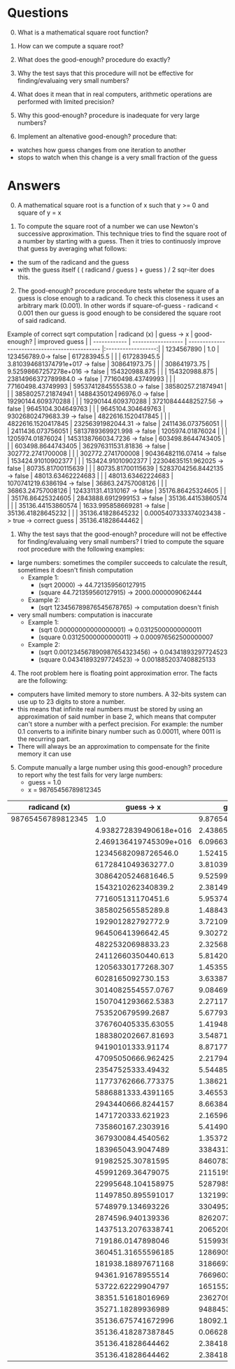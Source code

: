 # Questions
0. What is a mathematical square root function?

1. How can we compute a square root?

2. What does the good-enough? procedure do exactly?

3. Why the test says that this procedure will not be effective 
for finding/evaluaing very small numbers? 

4. What does it mean that in real computers, arithmetic operations 
are performed with limited precision? 

5. Why this good-enough? procedure is inadequate for very large numbers?

6. Implement an altenative good-enough? procedure that:
  - watches how guess changes from one iteration to another
  - stops to watch when this change is a very small fraction of the guess

# Answers
0. A mathematical square root is a function of x such that y >= 0 and square of y = x

1. To compute the square root of a number we can use Newton's successive approximation. This technique tries to find the square root of a number by starting with a guess. Then it tries to continuosly improve that guess by averaging what follows:
  - the sum of the radicand and the guess
  - with the guess itself
( ( radicand / guess ) + guess ) / 2 
sqr-iter does this.

2. The good-enough? procedure procedure tests wheter the square of a guess is close enough to a radicand. To check this closeness it uses an arbitrary mark (0.001). In other words if square-of-guess - radicand < 0.001 then our guess is good enough to be considered the square root of said radicand.

Example of correct sqrt computation
| radicand (x) | guess -> x         | good-enough?                                   | improved guess     |
| ------------ | ------------------ | ---------------------------------------------- |:------------------:|
| 1234567890   | 1.0                | 123456789.0-> false                            | 617283945.5        |
|              | 617283945.5        | 3.810394681374791e+017 -> false                | 308641973.75       |
|              | 308641973.75       | 9.52598667257278e+016 -> false                 | 154320988.875      |
|              | 154320988.875      | 23814966372789984.0 -> false                   | 77160498.43749993  |
|              | 77160498.43749993  | 5953741284555538.0 -> false                    | 38580257.21874941  |
|              | 38580257.21874941  | 1488435012496976.0 -> false                    | 19290144.609370288 |
|              | 19290144.609370288 | 372108444482527.56 -> false                    | 9645104.304649763  |
|              | 9645104.304649763  | 93026802479683.39 -> false                     | 4822616.1520417845 |
|              | 4822616.1520417845 | 23256391982044.31 -> false                     | 2411436.073756051  |
|              | 2411436.073756051  | 5813789369921.998 -> false                     | 1205974.01876024   |
|              | 1205974.01876024   | 1453138766034.7236 -> false                    | 603498.8644743405  |
|              | 603498.8644743405  | 362976311531.81836 -> false                    | 302772.2741700008  |
|              | 302772.2741700008  | 90436482116.07414 -> false                     | 153424.91010902377 |
|              | 153424.91010902377 | 22304635151.962025 -> false                    | 80735.81700115639  |
|              | 80735.81700115639  | 5283704256.8442135 -> false                    | 48013.63462224683  |
|              | 48013.63462224683  | 1070741219.6386194 -> false                    | 36863.24757008126  |
|              | 36863.24757008126  | 124331131.41310167 -> false                    | 35176.86425324605  |
|              | 35176.86425324605  | 2843888.6912999153 -> false                    | 35136.44153860574  |
|              | 35136.44153860574  | 1633.995858669281 -> false                     | 35136.41828645232  |
|              | 35136.41828645232  | 0.0005407333374023438 -> true -> correct guess | 35136.41828644462  |


1. Why the test says that the good-enough? procedure will not be effective for finding/evaluaing very small numbers?
I tried to compute the square root procedure with the following examples:
  - large numbers: sometimes the compiler succeeds to calculate the result, sometimes it doesn't finish computation
    * Example 1:
      * (sqrt 20000) -> 44.721359560127915 
      * (square 44.721359560127915) -> 2000.0000009062444
    * Example 2:
      * (sqrt 123456789876545678765) -> computation doesn't finish
  - very small numbers: computation is inaccurate
    * Example 1:
      * (sqrt 0.00000000000000001) -> 0.03125000000000011
      * (square 0.03125000000000011) -> 0.000976562500000007
    * Example 2:
      * (sqrt 0.001234567890987654323456) -> 0.04341893297724523
      * (square 0.04341893297724523) -> 0.0018852037408825133 

4. The root problem here is floating point approximation error. The facts are the following:
  - computers have limited memory to store numbers. A 32-bits system can use up to 23 digits to store a number. 
  - this means that infinite real numbers must be stored by using an approximation of said number in base 2, which means that computer can't store a number with a perfect precision. For example: the number 0.1 converts to a inifinite binary number such as 0.00011, where 0011 is the recurring part.
  - There will always be an approximation to compensate for the finite memory it can use

5. Compute manually a large number using this good-enough? procedure to report why the test fails for very large numbers:
   * guess = 1.0
   * x = 98765456789812345

| radicand (x)      | guess -> x             | good-enough?              | improved guess         |
| ----------------- | ---------------------- | ------------------------- | ---------------------- |
| 98765456789812345 | 1.0                    | 9.876545678981235e+016    | 4.938272839490618e+016 |
|                   | 4.938272839490618e+016 | 2.4386538637250727e+033   | 2.469136419745309e+016 |
|                   | 2.469136419745309e+016 | 6.096634659312681e+032    | 12345682098726546.0    |
|                   | 12345682098726546.0    | 1.5241586648281701e+032   | 6172841049363277.0     |
|                   | 6172841049363277.0     | 3.8103966620704225e+031   | 3086420524681646.5     |
|                   | 3086420524681646.5     | 9.52599165517603e+030     | 1543210262340839.2     |
|                   | 1543210262340839.2     | 2.381497913793983e+030    | 771605131170451.6      |
|                   | 771605131170451.6      | 5.953744784484711e+029    | 385802565585289.8      |
|                   | 385802565585289.8      | 1.4884361961209309e+029   | 192901282792772.9      |
|                   | 192901282792772.9      | 3.7210904902998577e+028   | 96450641396642.45      |
|                   | 96450641396642.45      | 9.302726225724953e+027    | 48225320698833.23      |
|                   | 48225320698833.23      | 2.325681556406547e+027    | 24112660350440.613     |
|                   | 24112660350440.613     | 5.8142038907694535e+026   | 12056330177268.307     |
|                   | 12056330177268.307     | 1.4535509724454498e+026   | 6028165092730.153      |
|                   | 6028165092730.153      | 3.6338774286444882e+025   | 3014082554557.0767     |
|                   | 3014082554557.0767     | 9.084693546919855e+024    | 1507041293662.5383     |
|                   | 1507041293662.5383     | 2.2711733620386003e+024   | 753520679599.2687      |
|                   | 753520679599.2687      | 5.6779331581828694e+023   | 376760405335.63055     |
|                   | 376760405335.63055     | 1.419484030286674e+023    | 188380202667.81693     |
|                   | 188380202667.81693     | 3.5487100757166548e+022   | 94190101333.91174      |
|                   | 94190101333.91174      | 8.871775189291329e+021    | 47095050666.962425     |
|                   | 47095050666.962425     | 2.2179437973225233e+021   | 23547525333.49432      |
|                   | 23547525333.49432      | 5.544859493303222e+020    | 11773762666.773375     |
|                   | 11773762666.773375     | 1.3862148733227192e+020   | 5886881333.4391165     |
|                   | 5886881333.4391165     | 3.465537183275934e+019    | 2943440666.8244157     |
|                   | 2943440666.8244157     | 8.663842957881192e+018    | 1471720333.621923      |
|                   | 1471720333.621923      | 2.1659607391616563e+018   | 735860167.2303916      |
|                   | 735860167.2303916      | 5.41490184481772e+017     | 367930084.4540562      |
|                   | 367930084.4540562      | 1.3537254581180104e+017   | 183965043.9047489      |
|                   | 183965043.9047489      | 33843136144308296.0       | 91982525.30781595      |
|                   | 91982525.30781595      | 8460783727435112.0        | 45991269.36479075      |
|                   | 45991269.36479075      | 2115195623216850.5        | 22995648.104158975     |
|                   | 22995648.104158975     | 528798597162420.25        | 11497850.895591017     |
|                   | 11497850.895591017     | 132199340649353.16        | 5748979.134693226      |
|                   | 5748979.134693226      | 33049526523248.07         | 2874596.940139336      |
|                   | 2874596.940139336      | 8262073000368.434         | 1437513.2076338741     |
|                   | 1437513.2076338741     | 2065209654231.8298        | 719186.0147898046      |
|                   | 719186.0147898046      | 515993955979.241          | 360451.31655596185     |
|                   | 360451.31655596185     | 128690583716.92622        | 181938.18897671168     |
|                   | 181938.18897671168     | 31866936718.125652        | 94361.91678955514      |
|                   | 94361.91678955514      | 7669603450.198927         | 53722.62229904797      |
|                   | 53722.62229904797      | 1651552256.6861663        | 38351.51618016969      |
|                   | 38351.51618016969      | 236270903.31781745        | 35271.18289936989      |
|                   | 35271.18289936989      | 9488453.12080288          | 35136.675741672996     |
|                   | 35136.675741672996     | 18092.175471544266        | 35136.418287387845     |
|                   | 35136.418287387845     | 0.06628298759460449       | 35136.41828644462      |
|                   | 35136.41828644462      | 2.384185791015625e-007    | 35136.41828644462      |
|                   | 35136.41828644462      | 2.384185791015625e-007    | 35136.41828644462      |